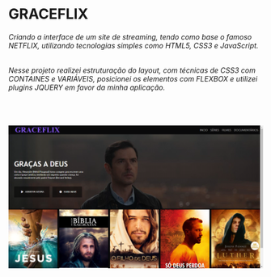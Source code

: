 # GRACEFLIX

###### _Criando a interface de um site de streaming, tendo como base o famoso NETFLIX, utilizando tecnologias simples como HTML5, CSS3 e JavaScript._
###### _Nesse projeto realizei estruturação do layout, com técnicas de CSS3 com CONTAINES e VARIÁVEIS, posicionei os elementos com FLEXBOX e utilizei plugins JQUERY em favor da minha aplicação._

<br>
<br>

<img src="https://github.com/c-sferreira/projeto-graceflix/blob/main/img/graceflix.png"/>

